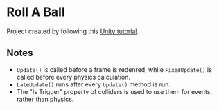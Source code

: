 # Roll A Ball

Project created by following this [Unity tutorial](https://learn.unity.com/project/roll-a-ball).


## Notes

* `Update()` is called before a frame is redenred, while `FixedUpdate()` is called before every physics calculation.
* `LateUpdate()` runs after every `Update()` method is run.
* The "Is Trigger" property of colliders is used to use them for events, rather than physics.